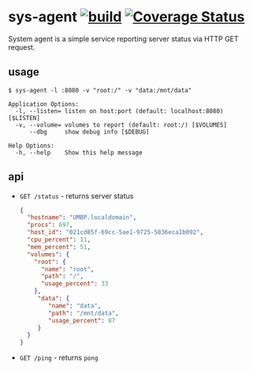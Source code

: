 # sys-agent [![build](https://github.com/umputun/sys-agent/actions/workflows/ci.yml/badge.svg)](https://github.com/umputun/sys-agent/actions/workflows/ci.yml) [![Coverage Status](https://coveralls.io/repos/github/umputun/sys-agent/badge.svg?branch=main)](https://coveralls.io/github/umputun/sys-agent?branch=main) 

System agent is a simple service reporting server status via HTTP GET request.

## usage

`$ sys-agent -l :8080 -v "root:/" -v "data:/mnt/data"`


```
Application Options:
  -l, --listen= listen on host:port (default: localhost:8080) [$LISTEN]
  -v, --volume= volumes to report (default: root:/) [$VOLUMES]
      --dbg     show debug info [$DEBUG]

Help Options:
  -h, --help    Show this help message

```

## api

 - `GET /status` - returns server status

   ```json
   {
     "hostname": "UMBP.localdomain",
     "procs": 697,
     "host_id": "021cd85f-69cc-5ae1-9725-5836eca1b092",
     "cpu_percent": 11,
     "mem_percent": 51,
     "volumes": {
       "root": {
         "name": "root",
         "path": "/",
         "usage_percent": 33
       },
        "data": {
           "name": "data",
           "path": "/mnt/data",
           "usage_percent": 87
        }
     }
   }
   ```

 - `GET /ping` - returns `pong`
